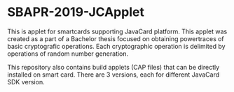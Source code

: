 # SBAPR-2019-JCApplet

This is applet for smartcards supporting JavaCard platform.
This applet was created as a part of a Bachelor thesis focused on obtaining powertraces of basic cryptografic operations.
Each cryptographic operation is delimited by operations of random number generation.

This repository also contains build applets (CAP files) that can be directly installed on smart card.
There are 3 versions, each for different JavaCard SDK version.
